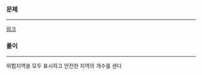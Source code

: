 ### 문제
***
[링크](https://school.programmers.co.kr/learn/courses/30/lessons/120866)

### 풀이
***
위험지역을 모두 표시하고 안전한 지역의 개수를 센다  


